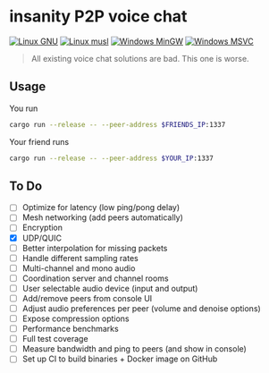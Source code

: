# insanity P2P voice chat

[![Linux GNU](https://github.com/nicolaschan/insanity/actions/workflows/linux-gnu.yml/badge.svg)](https://github.com/nicolaschan/insanity/actions/workflows/linux-gnu.yml)
[![Linux musl](https://github.com/nicolaschan/insanity/actions/workflows/linux-musl.yml/badge.svg)](https://github.com/nicolaschan/insanity/actions/workflows/linux-musl.yml)
[![Windows MinGW](https://github.com/nicolaschan/insanity/actions/workflows/windows-mingw.yml/badge.svg)](https://github.com/nicolaschan/insanity/actions/workflows/windows-mingw.yml)
[![Windows MSVC](https://github.com/nicolaschan/insanity/actions/workflows/windows-msvc.yml/badge.svg)](https://github.com/nicolaschan/insanity/actions/workflows/windows-msvc.yml)

> All existing voice chat solutions are bad. This one is worse.

## Usage

You run
```bash
cargo run --release -- --peer-address $FRIENDS_IP:1337
```

Your friend runs
```bash
cargo run --release -- --peer-address $YOUR_IP:1337
```

## To Do
- [ ] Optimize for latency (low ping/pong delay)
- [ ] Mesh networking (add peers automatically)
- [ ] Encryption
- [x] UDP/QUIC
- [ ] Better interpolation for missing packets
- [ ] Handle different sampling rates
- [ ] Multi-channel and mono audio
- [ ] Coordination server and channel rooms
- [ ] User selectable audio device (input and output)
- [ ] Add/remove peers from console UI
- [ ] Adjust audio preferences per peer (volume and denoise options)
- [ ] Expose compression options
- [ ] Performance benchmarks
- [ ] Full test coverage
- [ ] Measure bandwidth and ping to peers (and show in console)
- [ ] Set up CI to build binaries + Docker image on GitHub
